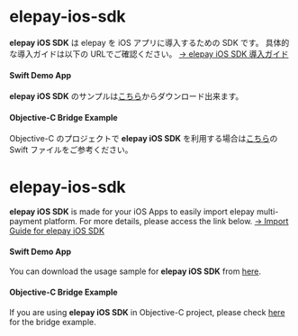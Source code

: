 # elepay-ios-sdk
**elepay iOS SDK** は elepay を iOS アプリに導入するための SDK です。
具体的な導入ガイドは以下の URLでご確認ください。
[→ elepay iOS SDK 導入ガイド](https://developer.elepay.io/docs/ios-sdk)

#### Swift Demo App
**elepay iOS SDK** のサンプルは[こちら](https://github.com/elestyle/elepay-ios-demo-swift)からダウンロード出来ます。

#### Objective-C Bridge Example
Objective-C のプロジェクトで **elepay iOS SDK** を利用する場合は[こちら](https://github.com/elestyle/elepay-ios-demo-swift/blob/master/ELEPayObjectiveC/ElePayObjCBridge.swift)の Swift ファイルをご参考ください。

# elepay-ios-sdk
**elepay iOS SDK** is made for your iOS Apps to easily import elepay multi-payment platform. For more details, please access the link below.
[→ Import Guide for elepay iOS SDK](https://developer.elepay.io/docs/ios-sdk)

#### Swift Demo App
You can download the usage sample for **elepay iOS SDK** from [here](https://github.com/elestyle/elepay-ios-demo-swift).

#### Objective-C Bridge Example
If you are using **elepay iOS SDK** in Objective-C project, please check [here](https://github.com/elestyle/elepay-ios-demo-swift/blob/master/ELEPayObjectiveC/ElePayObjCBridge.swift) for the bridge example.
